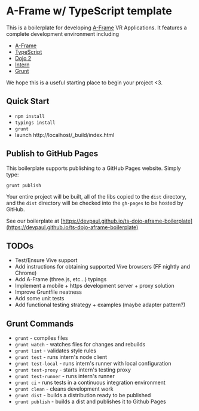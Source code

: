 # A-Frame w/ TypeScript template

This is a boilerplate for developing [A-Frame](http://aframe.io/) VR Applications. 
It features a complete development environment including

* [A-Frame](https://aframe.io)
* [TypeScript](https://www.typescriptlang.org/)
* [Dojo 2](http://dojotoolkit.org/community/roadmap/)
* [Intern](http://theintern.github.io/)
* [Grunt](http://gruntjs.com/)

We hope this is a useful starting place to begin your project <3.

## Quick Start

* `npm install`
* `typings install`
* `grunt`
* launch http://localhost/_build/index.html

## Publish to GitHub Pages

This boilerplate supports publishing to a GitHub Pages website. Simply type:

`grunt publish`

Your entire project will be built, all of the libs copied to the `dist` directory, and the `dist` directory
will be checked into the `gh-pages` to be hosted by GitHub. 

See our boilerplate at [https://devpaul.github.io/ts-dojo-aframe-boilerplate](https://devpaul.github.io/ts-dojo-aframe-boilerplate)

## TODOs

* Test/Ensure Vive support
* Add instructions for obtaining supported Vive browsers (FF nightly and Chrome)
* Add A-Frame (three.js, etc...) typings
* Implement a mobile + https development server + proxy solution
* Improve Gruntfile neatness
* Add some unit tests
* Add functional testing strategy + examples (maybe adapter pattern?)

## Grunt Commands

* `grunt` - compiles files
* `grunt watch` - watches files for changes and rebuilds
* `grunt lint` - validates style rules
* `grunt test` - runs intern's node client
* `grunt test-local` - runs intern's runner with local configuration
* `grunt test-proxy` - starts intern's testing proxy
* `grunt test-runner` - runs intern's runner
* `grunt ci` - runs tests in a continuous integration environment
* `grunt clean` - cleans development work
* `grunt dist` - builds a distribution ready to be published
* `grunt publish` - builds a dist and publishes it to Github Pages
